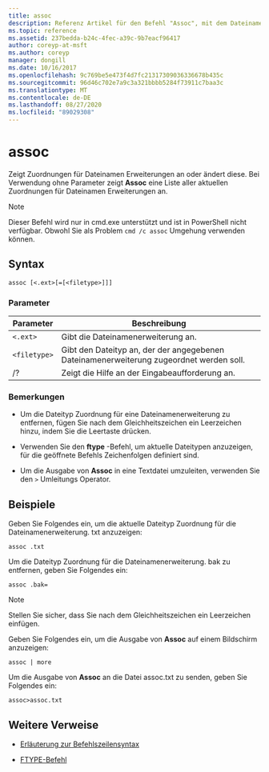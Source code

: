 ```yaml
---
title: assoc
description: Referenz Artikel für den Befehl "Assoc", mit dem Dateinamen Erweiterungs Zuordnungen angezeigt oder geändert werden.
ms.topic: reference
ms.assetid: 237bedda-b24c-4fec-a39c-9b7eacf96417
author: coreyp-at-msft
ms.author: coreyp
manager: dongill
ms.date: 10/16/2017
ms.openlocfilehash: 9c769be5e473f4d7fc21317309036336678b435c
ms.sourcegitcommit: 96d46c702e7a9c3a321bbbb5284f73911c7baa3c
ms.translationtype: MT
ms.contentlocale: de-DE
ms.lasthandoff: 08/27/2020
ms.locfileid: "89029308"
---
```

# <a name="assoc"></a>assoc

Zeigt Zuordnungen für Dateinamen Erweiterungen an oder ändert diese. Bei Verwendung ohne Parameter zeigt **Assoc** eine Liste aller aktuellen Zuordnungen für Dateinamen Erweiterungen an.

> [!NOTE]
> Dieser Befehl wird nur in cmd.exe unterstützt und ist in PowerShell nicht verfügbar.
> Obwohl Sie als Problem `cmd /c assoc` Umgehung verwenden können.

## <a name="syntax"></a>Syntax

```
assoc [<.ext>[=[<filetype>]]]
```

### <a name="parameters"></a>Parameter

| Parameter | Beschreibung |
| --------- | ----------- |
| `<.ext>` | Gibt die Dateinamenerweiterung an. |
| `<filetype>` | Gibt den Dateityp an, der der angegebenen Dateinamenerweiterung zugeordnet werden soll. |
| /? | Zeigt die Hilfe an der Eingabeaufforderung an. |

### <a name="remarks"></a>Bemerkungen

- Um die Dateityp Zuordnung für eine Dateinamenerweiterung zu entfernen, fügen Sie nach dem Gleichheitszeichen ein Leerzeichen hinzu, indem Sie die Leertaste drücken.

- Verwenden Sie den **ftype** -Befehl, um aktuelle Dateitypen anzuzeigen, für die geöffnete Befehls Zeichenfolgen definiert sind.

- Um die Ausgabe von **Assoc** in eine Textdatei umzuleiten, verwenden Sie den `>` Umleitungs Operator.

## <a name="examples"></a>Beispiele

Geben Sie Folgendes ein, um die aktuelle Dateityp Zuordnung für die Dateinamenerweiterung. txt anzuzeigen:

```
assoc .txt
```

Um die Dateityp Zuordnung für die Dateinamenerweiterung. bak zu entfernen, geben Sie Folgendes ein:

```
assoc .bak=
```

> [!NOTE]
> Stellen Sie sicher, dass Sie nach dem Gleichheitszeichen ein Leerzeichen einfügen.

Geben Sie Folgendes ein, um die Ausgabe von **Assoc** auf einem Bildschirm anzuzeigen:

```
assoc | more
```

Um die Ausgabe von **Assoc** an die Datei assoc.txt zu senden, geben Sie Folgendes ein:

```
assoc>assoc.txt
```

## <a name="additional-references"></a>Weitere Verweise

- [Erläuterung zur Befehlszeilensyntax](command-line-syntax-key.md)

- [FTYPE-Befehl](ftype.md)
